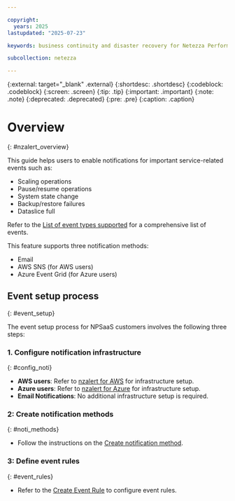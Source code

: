 ```yaml
---

copyright:
  years: 2025
lastupdated: "2025-07-23"

keywords: business continuity and disaster recovery for Netezza Performance Server as a Service, business continuity, disaster recovery,

subcollection: netezza

---
```

{:external: target="_blank" .external}
{:shortdesc: .shortdesc}
{:codeblock: .codeblock}
{:screen: .screen}
{:tip: .tip}
{:important: .important}
{:note: .note}
{:deprecated: .deprecated}
{:pre: .pre}
{:caption: .caption}

# Overview
{: #nzalert_overview}

This guide helps users to enable notifications for important service-related events such as:

- Scaling operations
- Pause/resume operations
- System state change
- Backup/restore failures
- Dataslice full

Refer to the [List of event types supported](https://ibmdocs-test.dcs.ibm.com/docs/en/SSTNZ3_test?topic=nzalert-manage-event-rules) for a comprehensive list of events.


This feature supports three notification methods:
- Email
- AWS SNS (for AWS users)
- Azure Event Grid (for Azure users)

## Event setup process
{: #event_setup}

The event setup process for NPSaaS customers involves the following three steps:

### 1. Configure notification infrastructure
{: #config_noti}

- **AWS users**: Refer to [nzalert for AWS](/docs/netezza?topic=netezza-nzalert_aws_setup) for infrastructure setup.
- **Azure users**: Refer to [nzalert for Azure](/docs/netezza?topic=netezza-nzalert_setup) for infrastructure setup.
- **Email Notifications**: No additional infrastructure setup is required.

### 2: Create notification methods
{: #noti_methods}

- Follow the instructions on the [Create notification method](https://www.ibm.com/docs/en/netezza?topic=nzalert-notification-event-rule-management-nps-events).

### 3: Define event rules
{: #event_rules}

- Refer to the [Create Event Rule](https://www.ibm.com/docs/en/netezza?topic=nzalert-notification-event-rule-management-nps-events#noti_event_rule__email-rules__title__1) to configure event rules.
